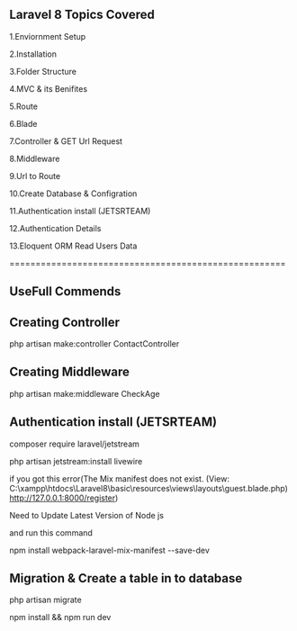 Laravel 8 Topics Covered
------------------------

1.Enviornment Setup

2.Installation

3.Folder Structure

4.MVC & its Benifites

5.Route

6.Blade

7.Controller & GET Url Request

8.Middleware

9.Url to Route

10.Create Database & Configration

11.Authentication install (JETSRTEAM)

12.Authentication Details

13.Eloquent ORM Read Users Data



=====================================================

UseFull Commends
----------------
Creating Controller
-------------------
php artisan make:controller ContactController

Creating Middleware
-------------------
php artisan make:middleware CheckAge

Authentication install (JETSRTEAM)
----------------------------------
composer require laravel/jetstream

php artisan jetstream:install livewire 

if you got this error(The Mix manifest does not exist. (View: C:\xampp\htdocs\Laravel8\basic\resources\views\layouts\guest.blade.php) http://127.0.0.1:8000/register)

Need to Update Latest Version of Node js

and run this command

npm install webpack-laravel-mix-manifest --save-dev


Migration & Create a table in to database
-----------------------------------------
php artisan migrate

npm install && npm run dev







